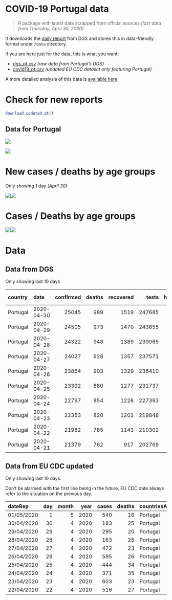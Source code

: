 COVID-19 Portugal data
================

> R package with latest data scrapped from official sources *(last data
> from Thursday, April 30, 2020)*

It downloads the [daily
report](https://covid19.min-saude.pt/relatorio-de-situacao/) from DGS
and stores this in data-friendly format under `/data` directory.

If you are here just for the data, this is what you want:

  - [dgs\_pt.csv](raw/master/data/dgs_pt.csv) *(raw data from Portugal’s
    DGS)*
  - [covid19\_pt.csv](raw/master/data/covid19_pt.csv) *(updated EU CDC
    dataset only featuring Portugal)*

A more detailed analysis of this data is [available
here](https://averissimo.github.io/covid19-analysis/portugal.html)

# Check for new reports

``` r
download.updated.pt()
```

## Data for Portugal

![](README_files/figure-gfm/unnamed-chunk-7-1.svg)<!-- -->

![](README_files/figure-gfm/unnamed-chunk-8-1.svg)<!-- -->

# New cases / deaths by age groups

Only showing 1 day *(April
30)*

![](README_files/figure-gfm/unnamed-chunk-10-1.svg)<!-- -->![](README_files/figure-gfm/unnamed-chunk-10-2.svg)<!-- -->

# Cases / Deaths by age groups

![](README_files/figure-gfm/unnamed-chunk-11-1.svg)<!-- -->![](README_files/figure-gfm/unnamed-chunk-11-2.svg)<!-- -->

# Data

## Data from DGS

Only showing last 10
days

| country  | date       | confirmed | deaths | recovered |  tests | hospitalized | in.icu | confirmed\_m\_00-09 | confirmed\_w\_00-09 | confirmed\_m\_10-19 | confirmed\_w\_10-19 | confirmed\_m\_20-29 | confirmed\_w\_20-29 | confirmed\_m\_30-39 | confirmed\_w\_30-39 | confirmed\_m\_40-49 | confirmed\_w\_40-49 | confirmed\_m\_50-59 | confirmed\_w\_50-59 | confirmed\_m\_60-69 | confirmed\_w\_60-69 | confirmed\_m\_70-79 | confirmed\_w\_70-79 | confirmed\_m\_80+ | confirmed\_w\_80+ | death\_m\_00-09 | death\_w\_00-09 | death\_m\_10-19 | death\_w\_10-19 | death\_m\_20-29 | death\_w\_20-29 | death\_m\_30-39 | death\_w\_30-39 | death\_m\_40-49 | death\_w\_40-49 | death\_m\_50-59 | death\_w\_50-59 | death\_m\_60-69 | death\_w\_60-69 | death\_m\_70-79 | death\_w\_70-79 | death\_m\_80+ | death\_w\_80+ |
| :------- | :--------- | --------: | -----: | --------: | -----: | -----------: | -----: | ------------------: | ------------------: | ------------------: | ------------------: | ------------------: | ------------------: | ------------------: | ------------------: | ------------------: | ------------------: | ------------------: | ------------------: | ------------------: | ------------------: | ------------------: | ------------------: | ----------------: | ----------------: | --------------: | --------------: | --------------: | --------------: | --------------: | --------------: | --------------: | --------------: | --------------: | --------------: | --------------: | --------------: | --------------: | --------------: | --------------: | --------------: | ------------: | ------------: |
| Portugal | 2020-04-30 |     25045 |    989 |      1519 | 247685 |          968 |    172 |                 192 |                 210 |                 334 |                 414 |                1223 |                1669 |                1482 |                2006 |                1649 |                2559 |                1655 |                2598 |                1346 |                1573 |                1064 |                1153 |              1285 |              2633 |               0 |               0 |               0 |               0 |               0 |               0 |               0 |               0 |               5 |               5 |              21 |               8 |              56 |              31 |             114 |              81 |           288 |           380 |
| Portugal | 2020-04-29 |     24505 |    973 |      1470 | 243655 |          980 |    169 |                 192 |                 209 |                 322 |                 407 |                1168 |                1620 |                1445 |                1965 |                1608 |                2511 |                1612 |                2524 |                1335 |                1562 |                1045 |                1144 |              1275 |              2561 |               0 |               0 |               0 |               0 |               0 |               0 |               0 |               0 |               5 |               5 |              21 |               7 |              55 |              31 |             113 |              78 |           283 |           375 |
| Portugal | 2020-04-28 |     24322 |    948 |      1389 | 239065 |          936 |    172 |                 192 |                 207 |                 320 |                 403 |                1164 |                1610 |                1427 |                1953 |                1598 |                2493 |                1594 |                2506 |                1329 |                1550 |                1040 |                1134 |              1265 |              2537 |               0 |               0 |               0 |               0 |               0 |               0 |               0 |               0 |               5 |               5 |              20 |               7 |              53 |              30 |             112 |              75 |           279 |           362 |
| Portugal | 2020-04-27 |     24027 |    928 |      1357 | 237571 |          995 |    176 |                 187 |                 198 |                 319 |                 399 |                1147 |                1590 |                1413 |                1939 |                1573 |                2463 |                1584 |                2485 |                1318 |                1524 |                1026 |                1114 |              1238 |              2510 |               0 |               0 |               0 |               0 |               0 |               0 |               0 |               0 |               5 |               5 |              20 |               6 |              52 |              28 |             111 |              73 |           272 |           356 |
| Portugal | 2020-04-26 |     23864 |    903 |      1329 | 236410 |         1005 |    182 |                 186 |                 197 |                 315 |                 395 |                1141 |                1583 |                1407 |                1930 |                1563 |                2448 |                1568 |                2475 |                1313 |                1508 |                1022 |                1105 |              1227 |              2481 |               0 |               0 |               0 |               0 |               0 |               0 |               0 |               0 |               5 |               5 |              18 |               6 |              52 |              26 |             109 |              73 |           264 |           345 |
| Portugal | 2020-04-25 |     23392 |    880 |      1277 | 231737 |         1040 |    186 |                 180 |                 193 |                 306 |                 385 |                1121 |                1551 |                1390 |                1885 |                1545 |                2400 |                1547 |                2432 |                1295 |                1487 |                1008 |                1078 |              1197 |              2392 |               0 |               0 |               0 |               0 |               0 |               0 |               0 |               0 |               5 |               5 |              18 |               6 |              52 |              25 |             107 |              71 |           259 |           332 |
| Portugal | 2020-04-24 |     22797 |    854 |      1228 | 227393 |         1068 |    188 |                 171 |                 189 |                 299 |                 372 |                1097 |                1511 |                1347 |                1842 |                1498 |                2332 |                1517 |                2363 |                1273 |                1450 |                 990 |                1057 |              1167 |              2322 |               0 |               0 |               0 |               0 |               0 |               0 |               0 |               0 |               4 |               5 |              17 |               5 |              51 |              24 |             103 |              71 |           251 |           323 |
| Portugal | 2020-04-23 |     22353 |    820 |      1201 | 219848 |         1095 |    204 |                 171 |                 189 |                 297 |                 362 |                1058 |                1473 |                1321 |                1809 |                1468 |                2317 |                1490 |                2328 |                1236 |                1421 |                 963 |                1036 |              1135 |              2279 |               0 |               0 |               0 |               0 |               0 |               0 |               0 |               0 |               4 |               5 |              16 |               5 |              48 |              23 |              98 |              70 |           240 |           311 |
| Portugal | 2020-04-22 |     21982 |    785 |      1143 | 210302 |         1146 |    207 |                 171 |                 189 |                 295 |                 353 |                1022 |                1437 |                1296 |                1777 |                1439 |                2302 |                1466 |                2303 |                1220 |                1401 |                 936 |                1025 |              1108 |              2242 |               0 |               0 |               0 |               0 |               0 |               0 |               0 |               0 |               4 |               5 |              15 |               5 |              45 |              22 |              93 |              68 |           233 |           295 |
| Portugal | 2020-04-21 |     21379 |    762 |       917 | 202769 |         1172 |    213 |                 170 |                 189 |                 266 |                 321 |                 988 |                1390 |                1271 |                1713 |                1418 |                2202 |                1439 |                2231 |                1173 |                1384 |                 927 |                 978 |              1097 |              2222 |               0 |               0 |               0 |               0 |               0 |               0 |               0 |               0 |               4 |               5 |              15 |               5 |              45 |              22 |              91 |              68 |           225 |           282 |

## Data from EU CDC updated

Only showing last 10 days.

Don’t be alarmed with the first line being in the future, EU CDC date
always refer to the situation on the previous
day.

| dateRep    | day | month | year | cases | deaths | countriesAndTerritories | geoId | countryterritoryCode | popData2018 | continentExp |
| :--------- | --: | ----: | ---: | ----: | -----: | :---------------------- | :---- | :------------------- | ----------: | :----------- |
| 01/05/2020 |   1 |     5 | 2020 |   540 |     16 | Portugal                | PT    | PRT                  |    10281762 | NA           |
| 30/04/2020 |  30 |     4 | 2020 |   183 |     25 | Portugal                | PT    | PRT                  |    10281762 | Europe       |
| 29/04/2020 |  29 |     4 | 2020 |   295 |     20 | Portugal                | PT    | PRT                  |    10281762 | Europe       |
| 28/04/2020 |  28 |     4 | 2020 |   163 |     25 | Portugal                | PT    | PRT                  |    10281762 | Europe       |
| 27/04/2020 |  27 |     4 | 2020 |   472 |     23 | Portugal                | PT    | PRT                  |    10281762 | Europe       |
| 26/04/2020 |  26 |     4 | 2020 |   595 |     26 | Portugal                | PT    | PRT                  |    10281762 | Europe       |
| 25/04/2020 |  25 |     4 | 2020 |   444 |     34 | Portugal                | PT    | PRT                  |    10281762 | Europe       |
| 24/04/2020 |  24 |     4 | 2020 |   371 |     35 | Portugal                | PT    | PRT                  |    10281762 | Europe       |
| 23/04/2020 |  23 |     4 | 2020 |   603 |     23 | Portugal                | PT    | PRT                  |    10281762 | Europe       |
| 22/04/2020 |  22 |     4 | 2020 |   516 |     27 | Portugal                | PT    | PRT                  |    10281762 | Europe       |
